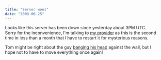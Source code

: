 ```yaml
---
title: "Server woes"
date: "2003-06-25"
---
```


Looks like this server has been down since yesterday about 3PM UTC. Sorry for the inconvenience, I'm talking to [my provider](http://onsmart.com) as this is the second time in less than a month that I have to restart it for mysterious reasons.

Tom might be right about the guy [banging his head](http://codeconsult.ch/bertrand/archives/000056.html) against the wall, but I hope not to have to move everything once again!

